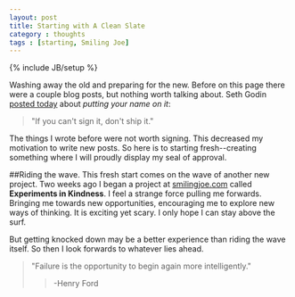 ```yaml
--- 
layout: post
title: Starting with A Clean Slate
category : thoughts
tags : [starting, Smiling Joe]
---
```

{% include JB/setup %}

Washing away the old and preparing for the new. Before on this page there were a couple blog posts, but nothing worth talking about. Seth Godin [posted today](http://sethgodin.typepad.com/seths_blog/2011/07/put-your-name-on-it-1.html) about _putting your name on it_:
>"If you can't sign it, don't ship it."

The things I wrote before were not worth signing. This decreased my motivation to write new posts. So here is to starting fresh--creating something where I will proudly display my seal of approval.

##Riding the wave.
This fresh start comes on the wave of another new project. Two weeks ago I began a project at [smilingjoe.com](http://smilingjoe.com) called __Experiments in Kindness__. I feel a strange force pulling me forwards. Bringing me towards new opportunities, encouraging me to explore new ways of thinking. It is exciting yet scary. I only hope I can stay above the surf. 

But getting knocked down may be a better experience than riding the wave itself. So then I look forwards to whatever lies ahead.

>"Failure is the opportunity to begin again more intelligently."
>>-Henry Ford
